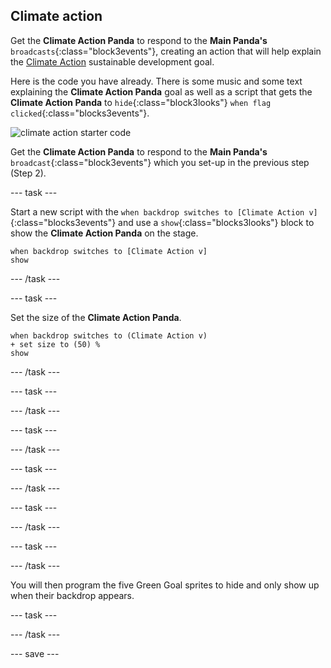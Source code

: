 ## Climate action

Get the **Climate Action Panda** to respond to the **Main Panda's** `broadcasts`{:class="block3events"}, creating an action that will help explain the [Climate Action](https://www.undp.org/content/undp/en/home/sustainable-development-goals/goal-13-climate-action.html) sustainable development goal.

Here is the code you have already. There is some music and some text explaining the **Climate Action Panda** goal as well as a script that gets the **Climate Action Panda** to `hide`{:class="block3looks"} `when flag clicked`{:class="blocks3events"}.

![climate action starter code](images/climateaction_startercode.png)

Get the **Climate Action Panda** to respond to the **Main Panda's** `broadcast`{:class="block3events"} which you set-up in the previous step (Step 2).

--- task ---

Start a new script with the `when backdrop switches to [Climate Action v]`{:class="blocks3events"} and use a `show`{:class="blocks3looks"} block to show the **Climate Action Panda** on the stage.

```blocks3
when backdrop switches to [Climate Action v]
show
```

--- /task ---

--- task ---

Set the size of the **Climate Action Panda**.

```blocks3
when backdrop switches to (Climate Action v)
+ set size to (50) %
show
```

--- /task ---

--- task ---



--- /task ---

--- task ---



--- /task ---

--- task ---



--- /task ---

--- task ---



--- /task ---

--- task ---

--- /task ---

You will then program the five Green Goal sprites to hide and only show up when their backdrop appears.

--- task ---

--- /task ---

--- save ---
